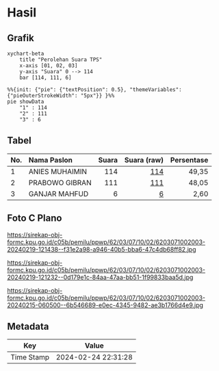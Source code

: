 # Hasil

## Grafik

```mermaid
xychart-beta
    title "Perolehan Suara TPS"
    x-axis [01, 02, 03]
    y-axis "Suara" 0 --> 114
    bar [114, 111, 6]
```

```mermaid
%%{init: {"pie": {"textPosition": 0.5}, "themeVariables": {"pieOuterStrokeWidth": "5px"}} }%%
pie showData
    "1" : 114
    "2" : 111
    "3" : 6
```

## Tabel

| No. | Nama Paslon    | Suara | Suara (raw) | Persentase |
|:--- |:-------------- | -----:| -----------:| ----------:|
| 1   | ANIES MUHAIMIN | 114   | [114][p-1]  | 49,35      |
| 2   | PRABOWO GIBRAN | 111   | [111][p-2]  | 48,05      |
| 3   | GANJAR MAHFUD  | 6     | [6][p-3]    | 2,60       |


[p-1]: https://github.com/gigit-pemilu/pemilu-2024-62-kalimantan-tengah/blob/main/pilpres/hitung-suara/sub/62-kalimantan-tengah/sub/03-kapuas/sub/07-kapuas-murung/sub/1002-palingkau-lama/sub/003-tps/sub/paslon-1.txt
[p-2]: https://github.com/gigit-pemilu/pemilu-2024-62-kalimantan-tengah/blob/main/pilpres/hitung-suara/sub/62-kalimantan-tengah/sub/03-kapuas/sub/07-kapuas-murung/sub/1002-palingkau-lama/sub/003-tps/sub/paslon-2.txt
[p-3]: https://github.com/gigit-pemilu/pemilu-2024-62-kalimantan-tengah/blob/main/pilpres/hitung-suara/sub/62-kalimantan-tengah/sub/03-kapuas/sub/07-kapuas-murung/sub/1002-palingkau-lama/sub/003-tps/sub/paslon-3.txt

## Foto C Plano

https://sirekap-obj-formc.kpu.go.id/c05b/pemilu/ppwp/62/03/07/10/02/6203071002003-20240219-121438--f31e2a98-a946-40b5-bba6-47c4db68ff82.jpg

https://sirekap-obj-formc.kpu.go.id/c05b/pemilu/ppwp/62/03/07/10/02/6203071002003-20240219-121232--0d179e1c-84aa-47aa-bb51-1f99833baa5d.jpg

https://sirekap-obj-formc.kpu.go.id/c05b/pemilu/ppwp/62/03/07/10/02/6203071002003-20240215-060500--6b546689-e0ec-4345-9482-ae3b1766d4e9.jpg


## Metadata

| Key        | Value               |
| ---------- | ------------------- |
| Time Stamp | 2024-02-24 22:31:28 |



